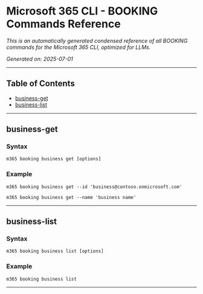 <!-- DISCLAIMER: All secrets, passwords, and sensitive values in this document are examples only and not real credentials. -->
# Microsoft 365 CLI - BOOKING Commands Reference

*This is an automatically generated condensed reference of all BOOKING commands for the Microsoft 365 CLI, optimized for LLMs.*

*Generated on: 2025-07-01*

---

## Table of Contents

- [business-get](#business-get)
- [business-list](#business-list)

---

## business-get

### Syntax
```
m365 booking business get [options]
```

### Example
```
m365 booking business get --id 'business@contoso.onmicrosoft.com'

m365 booking business get --name 'business name'

```

---

## business-list

### Syntax
```
m365 booking business list [options]
```

### Example
```
m365 booking business list

```

---
